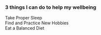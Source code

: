 ### 3 things I can do to help my wellbeing
Take Proper Sleep   
Find and Practice New Hobbies   
Eat a Balanced Diet   
